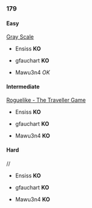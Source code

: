 ### 179

#### Easy

[Gray Scale](http://www.reddit.com/r/dailyprogrammer/comments/2ftcb8/9082014_challenge_179_easy_you_make_me_happy_when/)

* Ensiss **KO**

* gfauchart **KO**

* Mawu3n4 _OK_


#### Intermediate

[Roguelike - The Traveller Game](http://www.reddit.com/r/dailyprogrammer/comments/2g1c80/9102014_challenge_179_intermediate_roguelike_the/)

* Ensiss **KO**

* gfauchart **KO**

* Mawu3n4 **KO**


#### Hard

//

* Ensiss **KO**

* gfauchart **KO**

* Mawu3n4 **KO**
